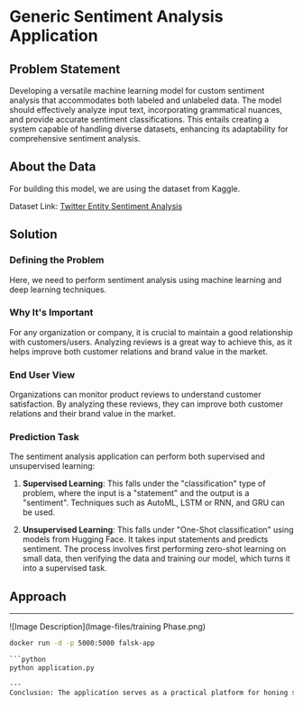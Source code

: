 # Generic Sentiment Analysis Application

## Problem Statement

Developing a versatile machine learning model for custom sentiment analysis that accommodates both labeled and unlabeled data. The model should effectively analyze input text, incorporating grammatical nuances, and provide accurate sentiment classifications. This entails creating a system capable of handling diverse datasets, enhancing its adaptability for comprehensive sentiment analysis.

## About the Data

For building this model, we are using the dataset from Kaggle.

Dataset Link: [Twitter Entity Sentiment Analysis](https://www.kaggle.com/datasets/jp797498e/twitter-entity-sentiment-analysis/data)

## Solution

### Defining the Problem

Here, we need to perform sentiment analysis using machine learning and deep learning techniques.

### Why It's Important

For any organization or company, it is crucial to maintain a good relationship with customers/users. Analyzing reviews is a great way to achieve this, as it helps improve both customer relations and brand value in the market.

### End User View

Organizations can monitor product reviews to understand customer satisfaction. By analyzing these reviews, they can improve both customer relations and their brand value in the market.

### Prediction Task

The sentiment analysis application can perform both supervised and unsupervised learning:

1. **Supervised Learning**: This falls under the "classification" type of problem, where the input is a "statement" and the output is a "sentiment". Techniques such as AutoML, LSTM or RNN, and GRU can be used.

2. **Unsupervised Learning**: This falls under "One-Shot classification" using models from Hugging Face. It takes input statements and predicts sentiment. The process involves first performing zero-shot learning on small data, then verifying the data and training our model, which turns it into a supervised task.

## Approach

---
![Image Description](Image-files/training Phase.png)

```bash
docker run -d -p 5000:5000 falsk-app

```python
python application.py

---
Conclusion: The application serves as a practical platform for honing skills in developing end-to-end projects, integrating various MLOps tools for efficient machine learning model deployment and management. Leveraging the Flask framework, it provides a robust foundation for building scalable and interactive web applications. Through hands-on experience with MLOps techniques and Flask development, users can enhance their proficiency in deploying machine learning models seamlessly into production environments, contributing to the advancement of data-driven solutions across diverse domains.
